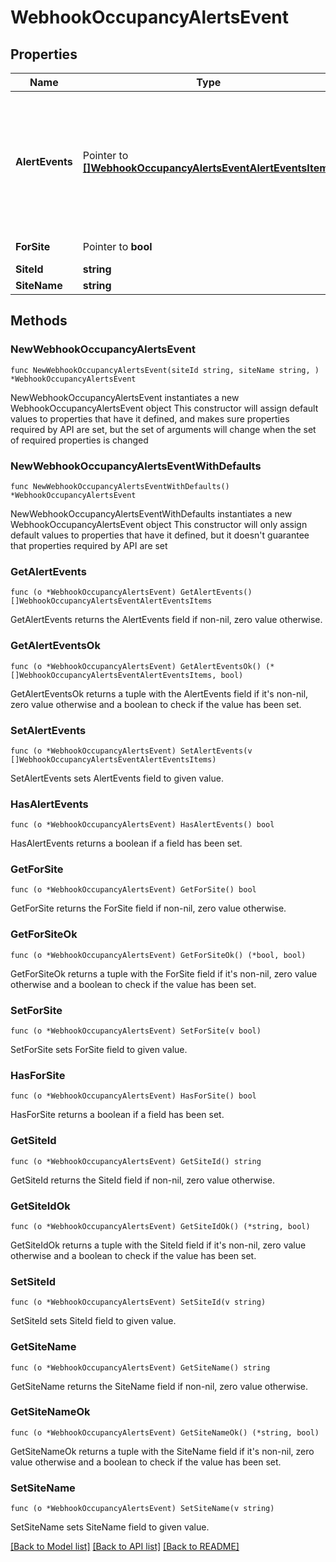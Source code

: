 # WebhookOccupancyAlertsEvent

## Properties

Name | Type | Description | Notes
------------ | ------------- | ------------- | -------------
**AlertEvents** | Pointer to [**[]WebhookOccupancyAlertsEventAlertEventsItems**](WebhookOccupancyAlertsEventAlertEventsItems.md) | list of occupancy alerts for non-compliance zones within the site detected around the same time | [optional] [readonly] 
**ForSite** | Pointer to **bool** |  | [optional] [readonly] 
**SiteId** | **string** |  | [readonly] 
**SiteName** | **string** |  | [readonly] 

## Methods

### NewWebhookOccupancyAlertsEvent

`func NewWebhookOccupancyAlertsEvent(siteId string, siteName string, ) *WebhookOccupancyAlertsEvent`

NewWebhookOccupancyAlertsEvent instantiates a new WebhookOccupancyAlertsEvent object
This constructor will assign default values to properties that have it defined,
and makes sure properties required by API are set, but the set of arguments
will change when the set of required properties is changed

### NewWebhookOccupancyAlertsEventWithDefaults

`func NewWebhookOccupancyAlertsEventWithDefaults() *WebhookOccupancyAlertsEvent`

NewWebhookOccupancyAlertsEventWithDefaults instantiates a new WebhookOccupancyAlertsEvent object
This constructor will only assign default values to properties that have it defined,
but it doesn't guarantee that properties required by API are set

### GetAlertEvents

`func (o *WebhookOccupancyAlertsEvent) GetAlertEvents() []WebhookOccupancyAlertsEventAlertEventsItems`

GetAlertEvents returns the AlertEvents field if non-nil, zero value otherwise.

### GetAlertEventsOk

`func (o *WebhookOccupancyAlertsEvent) GetAlertEventsOk() (*[]WebhookOccupancyAlertsEventAlertEventsItems, bool)`

GetAlertEventsOk returns a tuple with the AlertEvents field if it's non-nil, zero value otherwise
and a boolean to check if the value has been set.

### SetAlertEvents

`func (o *WebhookOccupancyAlertsEvent) SetAlertEvents(v []WebhookOccupancyAlertsEventAlertEventsItems)`

SetAlertEvents sets AlertEvents field to given value.

### HasAlertEvents

`func (o *WebhookOccupancyAlertsEvent) HasAlertEvents() bool`

HasAlertEvents returns a boolean if a field has been set.

### GetForSite

`func (o *WebhookOccupancyAlertsEvent) GetForSite() bool`

GetForSite returns the ForSite field if non-nil, zero value otherwise.

### GetForSiteOk

`func (o *WebhookOccupancyAlertsEvent) GetForSiteOk() (*bool, bool)`

GetForSiteOk returns a tuple with the ForSite field if it's non-nil, zero value otherwise
and a boolean to check if the value has been set.

### SetForSite

`func (o *WebhookOccupancyAlertsEvent) SetForSite(v bool)`

SetForSite sets ForSite field to given value.

### HasForSite

`func (o *WebhookOccupancyAlertsEvent) HasForSite() bool`

HasForSite returns a boolean if a field has been set.

### GetSiteId

`func (o *WebhookOccupancyAlertsEvent) GetSiteId() string`

GetSiteId returns the SiteId field if non-nil, zero value otherwise.

### GetSiteIdOk

`func (o *WebhookOccupancyAlertsEvent) GetSiteIdOk() (*string, bool)`

GetSiteIdOk returns a tuple with the SiteId field if it's non-nil, zero value otherwise
and a boolean to check if the value has been set.

### SetSiteId

`func (o *WebhookOccupancyAlertsEvent) SetSiteId(v string)`

SetSiteId sets SiteId field to given value.


### GetSiteName

`func (o *WebhookOccupancyAlertsEvent) GetSiteName() string`

GetSiteName returns the SiteName field if non-nil, zero value otherwise.

### GetSiteNameOk

`func (o *WebhookOccupancyAlertsEvent) GetSiteNameOk() (*string, bool)`

GetSiteNameOk returns a tuple with the SiteName field if it's non-nil, zero value otherwise
and a boolean to check if the value has been set.

### SetSiteName

`func (o *WebhookOccupancyAlertsEvent) SetSiteName(v string)`

SetSiteName sets SiteName field to given value.



[[Back to Model list]](../README.md#documentation-for-models) [[Back to API list]](../README.md#documentation-for-api-endpoints) [[Back to README]](../README.md)


